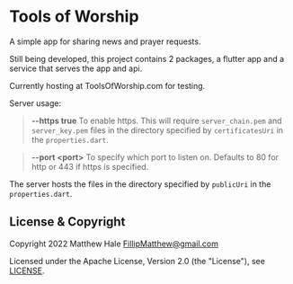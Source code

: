 # Tools of Worship

A simple app for sharing news and prayer requests.

Still being developed, this project contains 2 packages, a flutter app and a service that serves the app and api.

Currently hosting at ToolsOfWorship.com for testing.

Server usage:
> **\-\-https true** To enable https. This will require `server_chain.pem` and `server_key.pem` files in the directory specified by `certificatesUri` in the `properties.dart`.

> **\-\-port \<port\>** To specify which port to listen on. Defaults to 80 for http or 443 if https is specified.

The server hosts the files in the directory specified by `publicUri` in the `properties.dart`.

## License & Copyright
Copyright 2022 Matthew Hale <FillipMatthew@gmail.com>

Licensed under the Apache License, Version 2.0 (the "License"), see [LICENSE](LICENSE).
